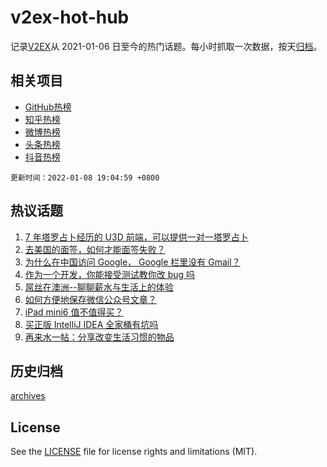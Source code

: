 # v2ex-hot-hub

 记录[V2EX](https://www.v2ex.com/)从 2021-01-06 日至今的热门话题。每小时抓取一次数据，按天[归档](archives)。
 
 ## 相关项目

- [GitHub热榜](https://github.com/lonnyzhang423/github-hot-hub)
- [知乎热榜](https://github.com/lonnyzhang423/zhihu-hot-hub)
- [微博热榜](https://github.com/lonnyzhang423/weibo-hot-hub)
- [头条热榜](https://github.com/lonnyzhang423/toutiao-hot-hub)
- [抖音热榜](https://github.com/lonnyzhang423/douyin-hot-hub)


 `更新时间：2022-01-08 19:04:59 +0800`

## 热议话题

1. [7 年塔罗占卜经历的 U3D 前端，可以提供一对一塔罗占卜](https://www.v2ex.com/t/826948)
1. [去美国的面签，如何才能面签失败？](https://www.v2ex.com/t/826977)
1. [为什么在中国访问 Google， Google 栏里没有 Gmail？](https://www.v2ex.com/t/826929)
1. [作为一个开发，你能接受测试教你改 bug 吗](https://www.v2ex.com/t/826909)
1. [屌丝在澳洲--聊聊薪水与生活上的体验](https://www.v2ex.com/t/826954)
1. [如何方便地保存微信公众号文章？](https://www.v2ex.com/t/826953)
1. [iPad mini6 值不值得买？](https://www.v2ex.com/t/826917)
1. [买正版 IntelliJ IDEA 全家桶有坑吗](https://www.v2ex.com/t/826908)
1. [再来水一帖：分享改变生活习惯的物品](https://www.v2ex.com/t/826902)

## 历史归档

[archives](archives)

## License

See the [LICENSE](LICENSE) file for license rights and limitations (MIT).

